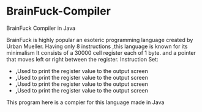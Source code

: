 # BrainFuck-Compiler
BrainFuck Compiler in Java

<html> 
<p>
BrainFuck is highly popular an esoteric programming language created by Urban Mueller. Having only 8 instructions ,this language is known for its minimalism
It consists of a 30000 cell register each of 1 byte. and a pointer that moves left or right between the register.
Instruction Set: <br/>
<ul>
<li><b>,</b>Used to print the register value to the output screen</li>
<li><b>,</b>Used to print the register value to the output screen</li>
<li><b>,</b>Used to print the register value to the output screen</li>
<li><b>,</b>Used to print the register value to the output screen</li>

</ul>


This program here is a compier for this language made in Java

</p>
</html>
